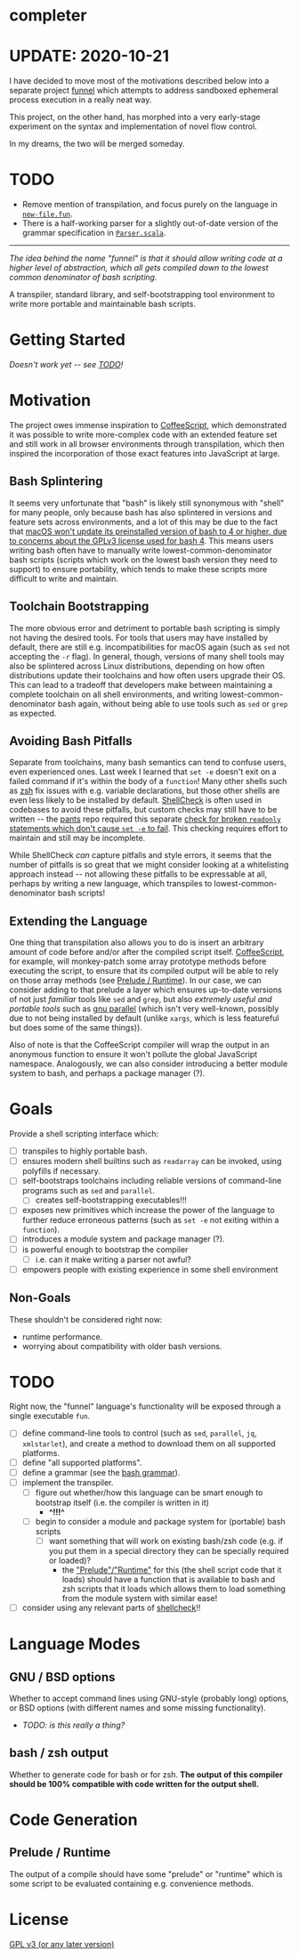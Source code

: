 completer
===========

# UPDATE: 2020-10-21

I have decided to move most of the motivations described below into a separate project [funnel](https://github.com/cosmicexplorer/funnel) which attempts to address sandboxed ephemeral process execution in a really neat way.

This project, on the other hand, has morphed into a very early-stage experiment on the syntax and implementation of novel flow control.

In my dreams, the two will be merged someday.

# TODO
- Remove mention of transpilation, and focus purely on the language in [`new-file.fun`](./language/new-file.fun).
- There is a half-working parser for a slightly out-of-date version of the grammar specification in [`Parser.scala`](./language/Parser.scala).

----------------


*The idea behind the name "funnel" is that it should allow writing code at a higher level of abstraction, which all gets compiled down to the lowest common denominator of bash scripting.*

A transpiler, standard library, and self-bootstrapping tool environment to write more portable and maintainable bash scripts.

# Getting Started

*Doesn't work yet -- see [TODO](#TODO)!*

# Motivation

The project owes immense inspiration to [CoffeeScript](https://coffeescript.org), which demonstrated it was possible to write more-complex code with an extended feature set and still work in all browser environments through transpilation, which then inspired the incorporation of those exact features into JavaScript at large.

## Bash Splintering

It seems very unfortunate that "bash" is likely still synonymous with "shell" for many people, only because bash has also splintered in versions and feature sets across environments, and a lot of this may be due to the fact that [macOS won't update its preinstalled version of bash to 4 or higher, due to concerns about the GPLv3 license used for bash 4](https://apple.stackexchange.com/a/197172). This means users writing bash often have to manually write lowest-common-denominator bash scripts (scripts which work on the lowest bash version they need to support) to ensure portability, which tends to make these scripts more difficult to write and maintain.

## Toolchain Bootstrapping

The more obvious error and detriment to portable bash scripting is simply not having the desired tools. For tools that users may have installed by default, there are still e.g. incompatibilities for macOS again (such as `sed` not accepting the `-r` flag). In general, though, versions of many shell tools may also be splintered across Linux distributions, depending on how often distributions update their toolchains and how often users upgrade their OS. This can lead to a tradeoff that developers make between maintaining a complete toolchain on all shell environments, and writing lowest-common-denominator bash again, without being able to use tools such as `sed` or `grep` as expected.

## Avoiding Bash Pitfalls

Separate from toolchains, many bash semantics can tend to confuse users, even experienced ones. Last week I learned that `set -e` doesn't exit on a failed command if it's within the body of a `function`! Many other shells such as [zsh](https://zsh.sourceforge.net) fix issues with e.g. variable declarations, but those other shells are even less likely to be installed by default. [ShellCheck](https://www.shellcheck.net) is often used in codebases to avoid these pitfalls, but custom checks may still have to be written -- the [pants](https://pantsbuild.org) repo required this separate [check for broken `readonly` statements which don't cause `set -e` to fail](https://github.com/pantsbuild/pants/blob/4a19087e42ff05608a997b3b5f372420eaaeeb33/build-support/bin/check_shell.sh#L2). This checking requires effort to maintain and still may be incomplete.

While ShellCheck *can* capture pitfalls and style errors, it seems that the number of pitfalls is so great that we might consider looking at a whitelisting approach instead -- not allowing these pitfalls to be expressable at all, perhaps by writing a new language, which transpiles to lowest-common-denominator bash scripts!

## Extending the Language

One thing that transpilation also allows you to do is insert an arbitrary amount of code before and/or after the compiled script itself. [CoffeeScript](https://coffeescript.org), for example, will monkey-patch some array prototype methods before executing the script, to ensure that its compiled output will be able to rely on those array methods (see [Prelude / Runtime](#prelude--runtime)). In our case, we can consider adding to that prelude a layer which ensures up-to-date versions of not just *familiar* tools like `sed` and `grep`, but also *extremely useful and portable tools* such as [gnu parallel](https://www.gnu.org/software/parallel) (which isn't very well-known, possibly due to not being installed by default (unlike `xargs`, which is less featureful but does some of the same things)).

Also of note is that the CoffeeScript compiler will wrap the output in an anonymous function to ensure it won't pollute the global JavaScript namespace. Analogously, we can also consider introducing a better module system to bash, and perhaps a package manager (?).

# Goals
Provide a shell scripting interface which:
- [ ] transpiles to highly portable bash.
- [ ] ensures modern shell builtins such as `readarray` can be invoked, using polyfills if necessary.
- [ ] self-bootstraps toolchains including reliable versions of command-line programs such as `sed` and `parallel`.
  - [ ] creates self-bootstrapping executables!!!
- [ ] exposes new primitives which increase the power of the language to further reduce erroneous patterns (such as `set -e` not exiting within a `function`).
- [ ] introduces a module system and package manager (?).
- [ ] is powerful enough to bootstrap the compiler
  - [ ] i.e. can it make writing a parser not awful?
- [ ] empowers people with existing experience in some shell environment

## Non-Goals
These shouldn't be considered right now:
- runtime performance.
- worrying about compatibility with older bash versions.

# TODO
Right now, the "funnel" language's functionality will be exposed through a single executable `fun`.
- [ ] define command-line tools to control (such as `sed`, `parallel`, `jq`, `xmlstarlet`), and create a method to download them on all supported platforms.
- [ ] define "all supported platforms".
- [ ] define a grammar (see the [bash grammar](http://pubs.opengroup.org/onlinepubs/9699919799/utilities/V3_chap02.html)).
- [ ] implement the transpiler.
  - [ ] figure out whether/how this language can be smart enough to bootstrap itself (i.e. the compiler is
  written in it)
    - **^!!!^**
  - [ ] begin to consider a module and package system for (portable) bash scripts
    - [ ] want something that will work on existing bash/zsh code (e.g. if you put them in a special
      directory they can be specially required or loaded)?
      - the ["Prelude"/"Runtime"](#prelude--runtime) for this (the shell script code that it loads)
        should have a function that is available to bash and zsh scripts that it loads which allows
        them to load something from the module system with similar ease!
- [ ] consider using any relevant parts of [shellcheck](https://github.com/koalaman/shellcheck)!!

# Language Modes
## GNU / BSD options
Whether to accept command lines using GNU-style (probably long) options, or BSD options (with
different names and some missing functionality).
- *TODO: is this really a thing?*
## bash / zsh output
Whether to generate code for bash or for zsh. **The output of this compiler should be 100%
compatible with code written for the output shell.**

# Code Generation
## Prelude / Runtime
The output of a compile should have some "prelude" or "runtime" which is some script to be evaluated
containing e.g. convenience methods.

# License
[GPL v3 (or any later version)](./LICENSE)
